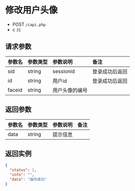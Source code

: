 # 修改用户头像

* POST `/capi.php`
* c `31`

## 请求参数

| 参数名 | 参数类型 | 参数说明 | 备注 |
| :---- | :----| :----| :---- |
| sid | string | sessionid | 登录成功后返回 |
| id | string | 用户id | 登录成功后返回 |
| faceid | string | 用户头像的编号 |

## 返回参数

| 参数名 | 参数类型 | 参数说明 | 备注 |
| :---- | :----| :----| :---- |
| data | string | 提示信息 |

## 返回实例

```JSON
{
  "status": 1,
  "info": "",
  "data": "操作成功"
}
```
